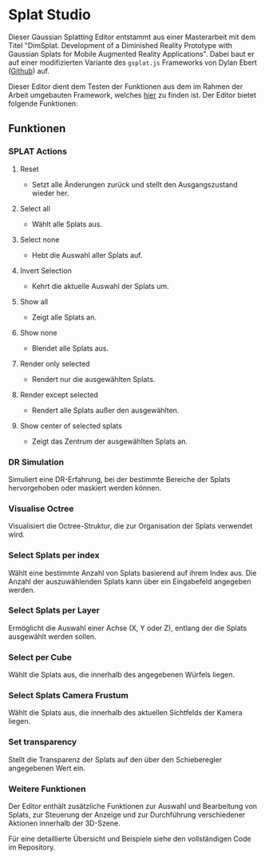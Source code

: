 # Splat Studio

Dieser Gaussian Splatting Editor entstammt aus einer Masterarbeit mit dem Titel "DimSplat. Development of a Diminished Reality Prototype with Gaussian Splats for Mobile Augmented Reality Applications". Dabei baut er auf einer modifizierten Variante des `gsplat.js` Frameworks von Dylan Ebert ([Github](https://github.com/huggingface/gsplat.js/tree/main)) auf. 

Dieser Editor dient dem Testen der Funktionen aus dem im Rahmen der Arbeit umgebauten Framework, welches [hier](https://github.com/jonascholz99/gaussian-splatting) zu finden ist. Der Editor bietet folgende Funktionen:

## Funktionen

### SPLAT Actions

1. Reset
    - Setzt alle Änderungen zurück und stellt den Ausgangszustand wieder her.

2. Select all
    - Wählt alle Splats aus.

3. Select none
    - Hebt die Auswahl aller Splats auf.

4. Invert Selection
    - Kehrt die aktuelle Auswahl der Splats um.

5. Show all
    - Zeigt alle Splats an.

6. Show none
    - Blendet alle Splats aus.

7. Render only selected
    - Rendert nur die ausgewählten Splats.

8. Render except selected
    - Rendert alle Splats außer den ausgewählten.

9. Show center of selected splats
    - Zeigt das Zentrum der ausgewählten Splats an.

### DR Simulation
Simuliert eine DR-Erfahrung, bei der bestimmte Bereiche der Splats hervorgehoben oder maskiert werden können.

### Visualise Octree
Visualisiert die Octree-Struktur, die zur Organisation der Splats verwendet wird.

### Select Splats per index
Wählt eine bestimmte Anzahl von Splats basierend auf ihrem Index aus. Die Anzahl der auszuwählenden Splats kann über ein Eingabefeld angegeben werden.

### Select Splats per Layer
Ermöglicht die Auswahl einer Achse (X, Y oder Z), entlang der die Splats ausgewählt werden sollen.

### Select per Cube

Wählt die Splats aus, die innerhalb des angegebenen Würfels liegen.

### Select Splats Camera Frustum

Wählt die Splats aus, die innerhalb des aktuellen Sichtfelds der Kamera liegen.

### Set transparency

Stellt die Transparenz der Splats auf den über den Schieberegler angegebenen Wert ein.

### Weitere Funktionen

Der Editor enthält zusätzliche Funktionen zur Auswahl und Bearbeitung von Splats, zur Steuerung der Anzeige und zur Durchführung verschiedener Aktionen innerhalb der 3D-Szene.

Für eine detaillierte Übersicht und Beispiele siehe den vollständigen Code im Repository.